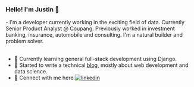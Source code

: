 <!-- - 👋 Hi, I’m @joonsmoons
- 👀 I’m interested in ...
- 🌱 I’m currently learning ...
- 💞️ I’m looking to collaborate on ...
- 📫 How to reach me ... -->

<!---
joonsmoons/joonsmoons is a ✨ special ✨ repository because its `README.md` (this file) appears on your GitHub profile.
You can click the Preview link to take a look at your changes.
--->
<h3> Hello! I'm Justin 👋</h3>
- I'm a developer currently working in the exciting field of data. Currently Senior Product Analyst @ Coupang. Previously worked in investment banking, insurance, automobile and consulting. I'm a natural builder and problem solver. 
<br/>
<br/>

- 🌱 Currently learning general full-stack development using Django. 
- 📕 Started to write a technical <a href="https://medium.com/@joonsmoons">blog</a>, mostly about web development and data science. 
- 💼 Connect with me here <a href="https://www.linkedin.com/in/munsheet/" rel="nofollow noreferrer"><img src="https://i.stack.imgur.com/gVE0j.png" alt="linkedin"></a> &nbsp; 
